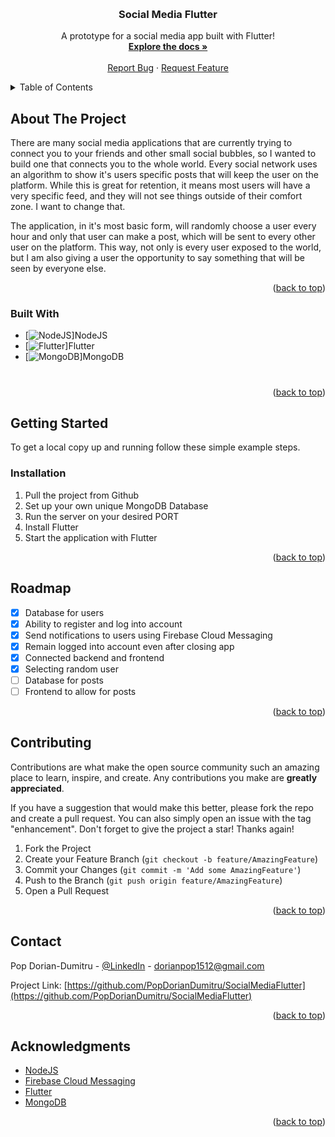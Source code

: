 <!-- Improved compatibility of back to top link: See: https://github.com/othneildrew/Best-README-Template/pull/73 -->

<a name="readme-top"></a>

<!--
*** Thanks for checking out the Best-README-Template. If you have a suggestion
*** that would make this better, please fork the repo and create a pull request
*** or simply open an issue with the tag "enhancement".
*** Don't forget to give the project a star!
*** Thanks again! Now go create something AMAZING! :D
-->

<!-- PROJECT SHIELDS -->
<!--
*** I'm using markdown "reference style" links for readability.
*** Reference links are enclosed in brackets [ ] instead of parentheses ( ).
*** See the bottom of this document for the declaration of the reference variables
*** for contributors-url, forks-url, etc. This is an optional, concise syntax you may use.
*** https://www.markdownguide.org/basic-syntax/#reference-style-links
-->

<!-- PROJECT LOGO -->
<br />
<div align="center">

  <h3 align="center">Social Media Flutter</h3>

  <p align="center">
    A prototype for a social media app built with Flutter!
    <br />
    <a href="https://github.com/PopDorianDumitru/SocialMediaFlutter"><strong>Explore the docs »</strong></a>
    <br />
    <br />
    <a href="https://github.com/PopDorianDumitru/SocialMediaFlutter/issues">Report Bug</a>
    ·
    <a href="https://github.com/PopDorianDumitru/SocialMediaFlutter/issues">Request Feature</a>
  </p>
</div>

<!-- TABLE OF CONTENTS -->
<details>
  <summary>Table of Contents</summary>
  <ol>
    <li>
      <a href="#about-the-project">About The Project</a>
      <ul>
        <li><a href="#built-with">Built With</a></li>
      </ul>
    </li>
    <li>
      <a href="#getting-started">Getting Started</a>
      <ul>
        <li><a href="#installation">Installation</a></li>
      </ul>
    </li>
    <li><a href="#roadmap">Roadmap</a></li>
    <li><a href="#contributing">Contributing</a></li>
    <li><a href="#contact">Contact</a></li>
    <li><a href="#acknowledgments">Acknowledgments</a></li>
  </ol>
</details>

<!-- ABOUT THE PROJECT -->

## About The Project

There are many social media applications that are currently trying to connect you to your friends and other small social bubbles, so I wanted to build one that connects you to the whole world. Every social network uses an algorithm to show it's users specific posts that will keep the user on the platform. While this is great for retention, it means most users will have a very specific feed, and they will not see things outside of their comfort zone. I want to change that.

The application, in it's most basic form, will randomly choose a user every hour and only that user can make a post, which will be sent to every other user on the platform. This way, not only is every user exposed to the world, but I am also giving a user the opportunity to say something that will be seen by everyone else.

<p align="right">(<a href="#readme-top">back to top</a>)</p>

### Built With

- [![NodeJS][Node.com]]NodeJS
- [![Flutter][Flutter.com]]Flutter
- [![MongoDB][MongoDB.com]]MongoDB

#

<p align="right">(<a href="#readme-top">back to top</a>)</p>

<!-- GETTING STARTED -->

## Getting Started

To get a local copy up and running follow these simple example steps.

### Installation

1. Pull the project from Github
2. Set up your own unique MongoDB Database
3. Run the server on your desired PORT
4. Install Flutter
5. Start the application with Flutter

<p align="right">(<a href="#readme-top">back to top</a>)</p>

<!-- USAGE EXAMPLES -->

## Roadmap

- [x] Database for users
- [x] Ability to register and log into account
- [x] Send notifications to users using Firebase Cloud Messaging
- [x] Remain logged into account even after closing app
- [x] Connected backend and frontend
- [x] Selecting random user
- [ ] Database for posts
- [ ] Frontend to allow for posts

<p align="right">(<a href="#readme-top">back to top</a>)</p>

<!-- CONTRIBUTING -->

## Contributing

Contributions are what make the open source community such an amazing place to learn, inspire, and create. Any contributions you make are **greatly appreciated**.

If you have a suggestion that would make this better, please fork the repo and create a pull request. You can also simply open an issue with the tag "enhancement".
Don't forget to give the project a star! Thanks again!

1. Fork the Project
2. Create your Feature Branch (`git checkout -b feature/AmazingFeature`)
3. Commit your Changes (`git commit -m 'Add some AmazingFeature'`)
4. Push to the Branch (`git push origin feature/AmazingFeature`)
5. Open a Pull Request

<p align="right">(<a href="#readme-top">back to top</a>)</p>

<!-- CONTACT -->

## Contact

Pop Dorian-Dumitru - [@LinkedIn](https://www.linkedin.com/in/pop-dorian-738290256/) - dorianpop1512@gmail.com

Project Link: [https://github.com/PopDorianDumitru/SocialMediaFlutter](https://github.com/PopDorianDumitru/SocialMediaFlutter)

<p align="right">(<a href="#readme-top">back to top</a>)</p>

<!-- ACKNOWLEDGMENTS -->

## Acknowledgments

- [NodeJS](https://nodejs.org/enm)
- [Firebase Cloud Messaging](https://firebase.google.com/docs/cloud-messaging)
- [Flutter](https://flutter.dev/)
- [MongoDB](https://www.mongodb.com/)

<p align="right">(<a href="#readme-top">back to top</a>)</p>

<!-- MARKDOWN LINKS & IMAGES -->
<!-- https://www.markdownguide.org/basic-syntax/#reference-style-links -->

[MongoDB.com]: https://www.mongodb.com/
[Node.com]: https://nodejs.org/en
[Flutter.com]: https://flutter.dev/
[contributors-shield]: https://img.shields.io/github/contributors/othneildrew/Best-README-Template.svg?style=for-the-badge
[contributors-url]: https://github.com/othneildrew/Best-README-Template/graphs/contributors
[forks-shield]: https://img.shields.io/github/forks/othneildrew/Best-README-Template.svg?style=for-the-badge
[forks-url]: https://github.com/othneildrew/Best-README-Template/network/members
[stars-shield]: https://img.shields.io/github/stars/othneildrew/Best-README-Template.svg?style=for-the-badge
[stars-url]: https://github.com/othneildrew/Best-README-Template/stargazers
[issues-shield]: https://img.shields.io/github/issues/othneildrew/Best-README-Template.svg?style=for-the-badge
[issues-url]: https://github.com/othneildrew/Best-README-Template/issues
[license-shield]: https://img.shields.io/github/license/othneildrew/Best-README-Template.svg?style=for-the-badge
[license-url]: https://github.com/othneildrew/Best-README-Template/blob/master/LICENSE.txt
[linkedin-shield]: https://img.shields.io/badge/-LinkedIn-black.svg?style=for-the-badge&logo=linkedin&colorB=555
[linkedin-url]: https://linkedin.com/in/othneildrew
[product-screenshot]: images/screenshot.png
[Next.js]: https://img.shields.io/badge/next.js-000000?style=for-the-badge&logo=nextdotjs&logoColor=white
[Next-url]: https://nextjs.org/
[React.js]: https://img.shields.io/badge/React-20232A?style=for-the-badge&logo=react&logoColor=61DAFB
[React-url]: https://reactjs.org/
[Vue.js]: https://img.shields.io/badge/Vue.js-35495E?style=for-the-badge&logo=vuedotjs&logoColor=4FC08D
[Vue-url]: https://vuejs.org/
[Angular.io]: https://img.shields.io/badge/Angular-DD0031?style=for-the-badge&logo=angular&logoColor=white
[Angular-url]: https://angular.io/
[Svelte.dev]: https://img.shields.io/badge/Svelte-4A4A55?style=for-the-badge&logo=svelte&logoColor=FF3E00
[Svelte-url]: https://svelte.dev/
[Laravel.com]: https://img.shields.io/badge/Laravel-FF2D20?style=for-the-badge&logo=laravel&logoColor=white
[Laravel-url]: https://laravel.com
[Bootstrap.com]: https://img.shields.io/badge/Bootstrap-563D7C?style=for-the-badge&logo=bootstrap&logoColor=white
[Bootstrap-url]: https://getbootstrap.com
[JQuery.com]: https://img.shields.io/badge/jQuery-0769AD?style=for-the-badge&logo=jquery&logoColor=white
[JQuery-url]: https://jquery.com

